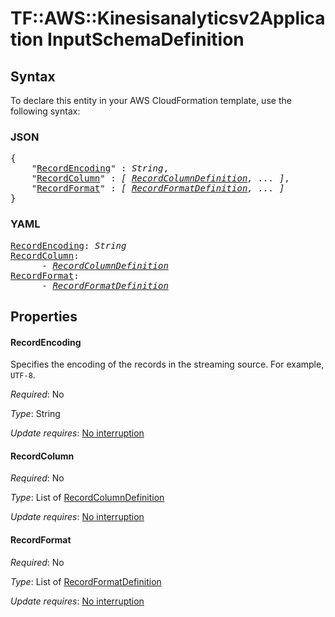 # TF::AWS::Kinesisanalyticsv2Application InputSchemaDefinition

## Syntax

To declare this entity in your AWS CloudFormation template, use the following syntax:

### JSON

<pre>
{
    "<a href="#recordencoding" title="RecordEncoding">RecordEncoding</a>" : <i>String</i>,
    "<a href="#recordcolumn" title="RecordColumn">RecordColumn</a>" : <i>[ <a href="recordcolumndefinition.md">RecordColumnDefinition</a>, ... ]</i>,
    "<a href="#recordformat" title="RecordFormat">RecordFormat</a>" : <i>[ <a href="recordformatdefinition.md">RecordFormatDefinition</a>, ... ]</i>
}
</pre>

### YAML

<pre>
<a href="#recordencoding" title="RecordEncoding">RecordEncoding</a>: <i>String</i>
<a href="#recordcolumn" title="RecordColumn">RecordColumn</a>: <i>
      - <a href="recordcolumndefinition.md">RecordColumnDefinition</a></i>
<a href="#recordformat" title="RecordFormat">RecordFormat</a>: <i>
      - <a href="recordformatdefinition.md">RecordFormatDefinition</a></i>
</pre>

## Properties

#### RecordEncoding

Specifies the encoding of the records in the streaming source. For example, `UTF-8`.

_Required_: No

_Type_: String

_Update requires_: [No interruption](https://docs.aws.amazon.com/AWSCloudFormation/latest/UserGuide/using-cfn-updating-stacks-update-behaviors.html#update-no-interrupt)

#### RecordColumn

_Required_: No

_Type_: List of <a href="recordcolumndefinition.md">RecordColumnDefinition</a>

_Update requires_: [No interruption](https://docs.aws.amazon.com/AWSCloudFormation/latest/UserGuide/using-cfn-updating-stacks-update-behaviors.html#update-no-interrupt)

#### RecordFormat

_Required_: No

_Type_: List of <a href="recordformatdefinition.md">RecordFormatDefinition</a>

_Update requires_: [No interruption](https://docs.aws.amazon.com/AWSCloudFormation/latest/UserGuide/using-cfn-updating-stacks-update-behaviors.html#update-no-interrupt)


